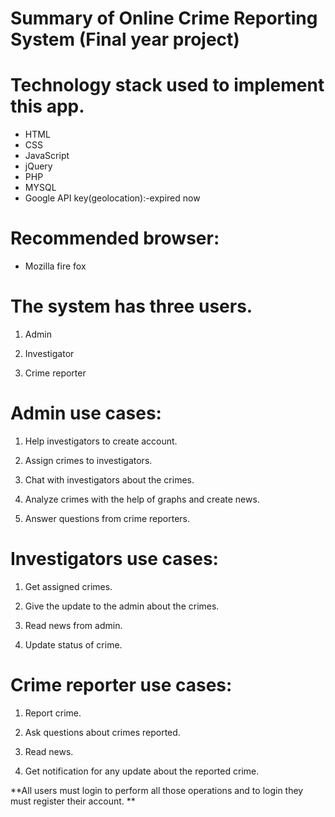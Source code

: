 

# Summary of Online Crime Reporting System (Final year project) 


# Technology stack used to implement this app. 

* HTML
* CSS
* JavaScript
* jQuery
* PHP
* MYSQL
* Google API key(geolocation):-expired now 

# Recommended browser: 

* Mozilla fire fox 


# The system has three users. 

1. Admin 

2. Investigator 

3. Crime reporter 

 

 

# Admin use cases: 

1. Help investigators to create account. 

2. Assign crimes to investigators. 

3. Chat with investigators about the crimes. 

4. Analyze crimes with the help of graphs and create news. 

5. Answer questions from crime reporters. 

  

# Investigators use cases: 

1. Get assigned crimes. 

2. Give the update to the admin about the crimes. 

3. Read news from admin. 

4. Update status of crime. 

  

# Crime reporter use cases: 

1. Report crime. 

2. Ask questions about crimes reported. 

3. Read news. 

4. Get notification for any update about the reported crime. 

  

**All users must login to perform all those operations and to login they must register their account. **

 
